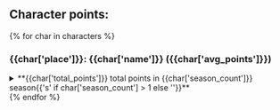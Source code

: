 ## Character points:
{% for char in characters %}
### {{char['place']}}: {{char['name']}} ({{char['avg_points']}})
<details>
<summary> **{{char['total_points']}} total points in {{char['season_count']}} season{{'s' if char['season_count'] > 1 else ''}}** </summary>
{% for season in char['seasons'] %}
<details>
<summary>Season {{ season['number'] }}: {{ season['total'] }}</summary>
Category | Points
-------- | ------{% for ctg in season['categories'] %}
**{{ ctg }}** | {{ season['categories'][ctg] }}{% endfor %}
</details>
{% endfor %}
</details>
{% endfor %}

